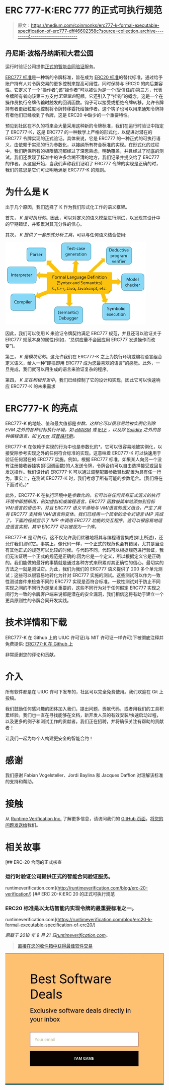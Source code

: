 # ERC 777-K:ERC 777 的正式可执行规范

> 原文：<https://medium.com/coinmonks/erc777-k-formal-executable-specification-of-erc777-dff46602358c?source=collection_archive---------4----------------------->

## 丹尼斯·波格丹纳斯和大君公园

运行时验证公司提供[正式的智能合同验证](https://runtimeverification.com/smartcontract)服务。

[ERC777 标准](https://github.com/ethereum/EIPs/blob/master/EIPS/eip-777.md)是一种新的令牌标准，旨在成为 [ERC20 标准](https://eips.ethereum.org/EIPS/eip-20)的替代标准，通过给予账户持有人对令牌交易的更多控制来提高可用性，同时保持与 ERC20 的向后兼容性。它定义了一个“操作者”,该“操作者”可以被认为是一个(受信任的)第三方，代表令牌所有者向该第三方支付*无限量的*配额。它还引入了“挂钩”的概念，这是一个在操作员执行令牌传输时触发的回调函数。钩子可以接受或拒绝令牌转移，允许令牌持有者更细粒度地控制将令牌转移委托给操作者。这个钩子也可以用来通知令牌持有者他们已经收到了令牌，这是 ERC20 中缺少的一个重要特性。

预见到社区在不久的将来会大量采用这种新的令牌标准，我们在运行时验证中指定了 ERC777-K，这是 ERC777 的一种数学上严格的形式化，以促进对潜在的 ERC777 令牌实现的正式验证。具体来说，它是 ERC777 的一种正式的可执行语义，由依赖于实现的行为参数化，以接纳所有符合标准的实现。在形式化的过程中，我们确保所有的极限情况都经过了深思熟虑，明确覆盖，并且经过了彻底的测试。我们还发现了标准中的许多含糊不清的地方，我们记录并提交给了 ERC777 的作者。从这里开始，当我们声称我们证明了 ERC777 令牌的实现是正确的时，我们的意思是它们可证明地满足 ERC777-K 的规则。

# 为什么是 K

出于几个原因，我们选择了 K 作为我们形式化工作的语义框架。

首先， *K 是可执行的*。因此，可以对定义的语义模型进行测试，以发现其设计中的早期错误，并积累对其充分性的信心。

其次， *K 提供了一套形式分析工具*，可以与任何语义结合使用:

![](img/a1aa7a872a17b045da7c74558b5b0a32.png)

因此，我们可以使用 K 来验证令牌契约满足 ERC777 规范，并且还可以验证关于 ERC777 规范本身的属性(例如，“总供应量不会因应用 ERC777 发送操作而改变”)。

第三， *K 是模块化的*。这允许我们在 ERC777-K 之上为执行环境或编程语言组合定义语义，给人一种“即插即用 ERC777 成为您最喜欢的语言”的感觉。此外，一旦完成，我们就可以用生成的语言来验证复杂的程序。

第四， *K 正在积极开发中*，我们已经控制了它的设计和实现，因此它可以快速响应 ERC777-K 的未来需求

# ERC777-K 的亮点

ERC777-K 的地址、值和最大值都是*参数。这样它可以很容易地被实例化到除 EVM 之外的各种目标执行环境，如 [eWASM](https://github.com/ewasm/) 或 [IELE](https://github.com/runtimeverification/iele-semantics) ，以及除 [Solidity](https://solidity.readthedocs.io/) 之外的各种编程语言，如 [Vyper](https://github.com/ethereum/vyper) 或[普路托斯](https://cardanodocs.com/technical/plutus/introduction/)。*

ERC777-K 在依赖于实现的行为中也是参数化的*。它可以很容易地被实例化，以接受除参考实现之外的任何符合标准的实现。这意味着 ERC777-K 可以快速用于验证任何潜在的 ERC777 实施。例如，根据 ERC777 标准，如果某人向另一个没有注册接收器挂钩(即回调函数)的人发送令牌，令牌合约可以自由选择接受或回复发送操作。我们设计的 ERC777-K 可以通过调整配置参数轻松配置为具有任一行为。事实上，在测试 ERC777-K 时，我们考虑了所有可能的参数组合。(我们将在下面讨论。)*

此外，ERC777-K 在执行环境中是*参数化的。它可以在任何具有正式语义的执行环境中即插即用，例如虚拟机或编程语言。ERC777 函数被简单地添加到目标 VM/语言的语法中，并且 ERC777 语义平滑地与 VM/语言的语义组合，产生了具有 ERC777 支持的 VM/语言的变体。我们已经用一个简单的命令式语言 IMP 完成了。下面的视频显示了 IMP 中调用 ERC777 功能的交互程序。这可以很容易地适应语言实现，其中 ERC777 可以被视为一个库。*

ERC777-K 是*可执行*。这不仅允许我们优雅地将其与编程语言集成(如上所述)，还允许我们*测试*它。事实上，像代码一样，一个正式的规范也会有错误，尤其是当没有其他正式的规范可以比较的时候。与代码不同，代码可以根据规范进行验证，我们无法证明一个正式的规范是正确的:因为它是一个定义，所以根据定义它是正确的。我们能做的最好的事情就是通过各种方式来积累对其正确性的信心。最切实的方法之一就是测试它。为此，我们为我们的 ERC777 语义提供了 200 多个单元测试；这些可以很容易地转化为针对 ERC777 实施的测试。这些测试可以作为一致性测试套件来检查不同的 ERC777 实现是否符合标准。一致性测试对于防止不同实现之间的不同行为是至关重要的，这些不同行为对于任何假定 ERC777 实现之间行为一致的令牌客户端来说都是潜在的安全漏洞，我们相信这将有助于建立一个更具原则性的令牌合同开发实践。

# 技术详情和下载

ERC777-K 在 Github 上的 UIUC 许可证(与 MIT 许可证一样许可)下被彻底注释并免费提供: [ERC777-K 在 Github 上](https://github.com/runtimeverification/erc777-semantics)

非常感谢您的评论和贡献。

# 介入

所有软件都是在 UIUC 许可下发布的，社区可以完全免费使用。我们欢迎在 Git 上投稿。

我们鼓励任何感兴趣的团体加入我们，提出问题，贡献代码，或者用我们的工具积累经验。我们也一直在寻找能够在文档，新开发人员的有效安装/快速启动过程，以及更多的例子和测试工作的贡献者。我们正在招聘，并将确保关注有帮助的贡献者！

让我们一起为每个人构建更安全的智能合约！

# 感谢

我们感谢 Fabian Vogelsteller、Jordi Baylina 和 Jacques Dafflon 对理解该标准的支持和帮助。

# 接触

从 [Runtime Verification Inc.](https://runtimeverification.com/smartcontract/) 了解更多信息，请访问我们的 [GitHub 页面](https://github.com/runtimeverification/verified-smart-contracts)。[将您的问题发送给](mailto:smartcontract@runtimeverification.com)我们。

# 相关故事

[](http://runtimeverification.com/blog/erc-20-verification/) [## ERC-20 合同的正式核查

### 运行时验证公司提供正式的智能合同验证服务。

runtimeverification.com](http://runtimeverification.com/blog/erc-20-verification/) [](https://runtimeverification.com/blog/erc20-k-formal-executable-specification-of-erc20/) [## ERC 20-K:ERC 20 的正式可执行规范

### ERC20 标准是以太坊智能内实现令牌的最重要标准之一。

runtimeverification.com](https://runtimeverification.com/blog/erc20-k-formal-executable-specification-of-erc20/) 

*原载于 2018 年 9 月 21 日*[*runtimeverification.com*](https://runtimeverification.com/blog/erc777-k-formal-executable-specification-of-erc777/)*。*

> [直接在您的收件箱中获得最佳软件交易](https://coincodecap.com/?utm_source=coinmonks)

[![](img/7c0b3dfdcbfea594cc0ae7d4f9bf6fcb.png)](https://coincodecap.com/?utm_source=coinmonks)